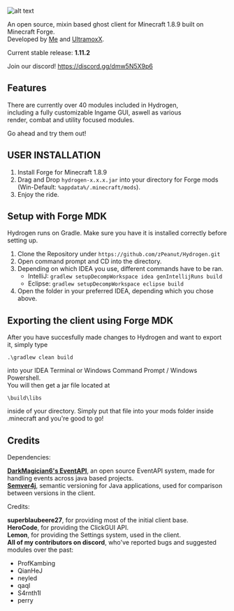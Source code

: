 ![alt text](https://raw.githubusercontent.com/zPeanut/Resources/master/hydrogen.png)

An open source, mixin based ghost client for Minecraft 1.8.9 built on Minecraft Forge.  
Developed by [Me] and [UltramoxX].

Current stable release: **1.11.2**

Join our discord!
https://discord.gg/dmw5N5X9p6

## Features

There are currently over 40 modules included in Hydrogen,  
including a fully customizable Ingame GUI, aswell as various  
render, combat and utility focused modules.  
  
Go ahead and try them out!

## USER INSTALLATION

1. Install Forge for Minecraft 1.8.9
2. Drag and Drop ``hydrogen-x.x.x.jar`` into your directory for Forge mods (Win-Default: ``%appdata%/.minecraft/mods``).
3. Enjoy the ride.

## Setup with Forge MDK

Hydrogen runs on Gradle. Make sure you have it is installed correctly before setting up.

1. Clone the Repository under `https://github.com/zPeanut/Hydrogen.git`
2. Open command prompt and CD into the directory.
3. Depending on which IDEA you use, different commands have to be ran.
    - IntelliJ: `gradlew setupDecompWorkspace idea genIntellijRuns build`
    - Eclipse: `gradlew setupDecompWorkspace eclipse build`
4. Open the folder in your preferred IDEA, depending which you chose above.

## Exporting the client using Forge MDK

After you have succesfully made changes to Hydrogen and want to export it, simply type  

`.\gradlew clean build`  

into your IDEA Terminal or Windows Command Prompt / Windows Powershell.  
You will then get a jar file located at  

`\build\libs`  

inside of your directory. Simply put that file into your mods folder inside .minecraft and you're good to go!

## Credits

Dependencies:  
  
**[DarkMagician6's EventAPI]**, an open source EventAPI system, made for handling events across java based projects.  
**[Semver4j]**, semantic versioning for Java applications, used for comparison between versions in the client.  

Credits:  
  
**superblaubeere27**, for providing most of the initial client base.  
**HeroCode**, for providing the ClickGUI API.  
**Lemon**, for providing the Settings system, used in the client.  
**All of my contributors on discord**, who've reported bugs and suggested modules over the past:
- ProfKambing
- QianHeJ
- neyled
- qaql
- S4rnth1l
- perry

[me]: https://github.com/zPeanut
[UltramoxX]: https://github.com/Morten-Renner
[SemVer4j]: https://github.com/vdurmont/semver4j
[DarkMagician6's EventAPI]: https://bitbucket.org/DarkMagician6/eventapi/src/master/

